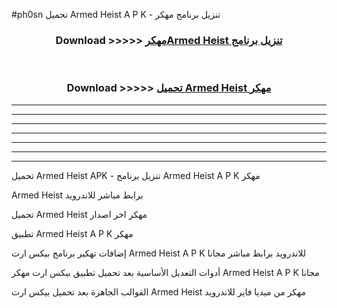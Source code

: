 #ph0sn تحميل Armed Heist  A P K - تنزيل برنامج مهكر



<div align="center">
<h3>Download >>>>> <a href="https://runaway1.web.app/?sq=Armed Heist ">مهكرArmed Heist  تنزيل برنامج</a></h3><br>

<h3>Download >>>>> <a href="https://runaway1.web.app/?sq=Armed Heist ">تحميل Armed Heist  مهكر</a></h3>
</div>


----------------------------------------------------------

----------------------------------------------------------

----------------------------------------------------------

----------------------------------------------------------

----------------------------------------------------------

----------------------------------------------------------

----------------------------------------------------------

تحميل Armed Heist  APK - تنزيل برنامج Armed Heist  A P K مهكر

Armed Heist  برابط مباشر للاندرويد

تحميل Armed Heist  مهكر اخر اصدار

تطبيق Armed Heist  A P K مهكر

إضافات تهكير برنامج بيكس ارت Armed Heist  A P K للاندرويد برابط مباشر مجانا

أدوات التعديل الأساسية بعد تحميل تطبيق بيكس ارت مهكر Armed Heist  A P K مجانا

القوالب الجاهزة بعد تحميل بيكس ارت Armed Heist  مهكر من ميديا فاير للاندرويد



